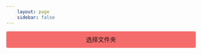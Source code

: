 ```yaml
---
    layout: page
    sidebar: false
---
```


<MainWrapper>
    <div class="form">
        <label for="fileChooser">选择文件夹</label>
        <input type="file" ref="fileInput" id="fileChooser" webkitdirectory @change="buildConfig" />
    </div>
</MainWrapper>

<script setup lang='ts'>
    import { ref } from 'vue';
    import MainWrapper from '../../components/MainWrapper.vue';
    import { buildPhotoConfig } from '../../utils/PhotoUtils.ts';
    import FileSaver from 'file-saver';

    const fileInput = ref();

    const buildConfig = ( evt: Event ) => {
        const files = evt.target.files;
        const json: any = buildPhotoConfig(files);
        const blob: Blob = new Blob([ JSON.stringify( json ) ], { type: 'text/plain;charset=utf-8' });
        FileSaver.saveAs( blob, 'config.json' );
    }

</script>

<style scoped>
    .form {
        width: 100%;
        max-width: 600px;
        margin: 0 auto;
        text-align: center;
    }
    label {
        display: inline-block;
        width: 100%;
        height: 44px;
        border-radius: 4px;
        background-color: #f56c6c;
        font-size: 16px;
        line-height: 44px;
        cursor: pointer;
    }
    input[type=file] {
        display: none;
    }
</style>
